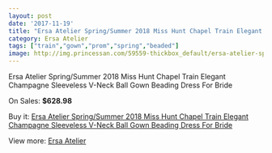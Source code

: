 ```yaml
---
layout: post
date: '2017-11-19'
title: "Ersa Atelier Spring/Summer 2018 Miss Hunt Chapel Train Elegant Champagne Sleeveless V-Neck Ball Gown Beading Dress For Bride"
category: Ersa Atelier
tags: ["train","gown","prom","spring","beaded"]
image: http://img.princessan.com/59559-thickbox_default/ersa-atelier-spring-summer-2018-miss-hunt-chapel-train-elegant-champagne-sleeveless-v-neck-ball-gown-beading-dress-for-bride.jpg
---
```

Ersa Atelier Spring/Summer 2018 Miss Hunt Chapel Train Elegant Champagne Sleeveless V-Neck Ball Gown Beading Dress For Bride

On Sales: **$628.98**
<a href="https://www.princessan.com/en/ersa-atelier/26334-ersa-atelier-spring-summer-2018-miss-hunt-chapel-train-elegant-champagne-sleeveless-v-neck-ball-gown-beading-dress-for-bride.html"><amp-img layout="responsive" width="600" height="600" src="//img.princessan.com/59559-thickbox_default/ersa-atelier-spring-summer-2018-miss-hunt-chapel-train-elegant-champagne-sleeveless-v-neck-ball-gown-beading-dress-for-bride.jpg" alt="Ersa Atelier Spring/Summer 2018 Miss Hunt Chapel Train Elegant Champagne Sleeveless V-Neck Ball Gown Beading Dress For Bride 0" /></a>
<a href="https://www.princessan.com/en/ersa-atelier/26334-ersa-atelier-spring-summer-2018-miss-hunt-chapel-train-elegant-champagne-sleeveless-v-neck-ball-gown-beading-dress-for-bride.html"><amp-img layout="responsive" width="600" height="600" src="//img.princessan.com/59562-thickbox_default/ersa-atelier-spring-summer-2018-miss-hunt-chapel-train-elegant-champagne-sleeveless-v-neck-ball-gown-beading-dress-for-bride.jpg" alt="Ersa Atelier Spring/Summer 2018 Miss Hunt Chapel Train Elegant Champagne Sleeveless V-Neck Ball Gown Beading Dress For Bride 1" /></a>
<a href="https://www.princessan.com/en/ersa-atelier/26334-ersa-atelier-spring-summer-2018-miss-hunt-chapel-train-elegant-champagne-sleeveless-v-neck-ball-gown-beading-dress-for-bride.html"><amp-img layout="responsive" width="600" height="600" src="//img.princessan.com/59561-thickbox_default/ersa-atelier-spring-summer-2018-miss-hunt-chapel-train-elegant-champagne-sleeveless-v-neck-ball-gown-beading-dress-for-bride.jpg" alt="Ersa Atelier Spring/Summer 2018 Miss Hunt Chapel Train Elegant Champagne Sleeveless V-Neck Ball Gown Beading Dress For Bride 2" /></a>
<a href="https://www.princessan.com/en/ersa-atelier/26334-ersa-atelier-spring-summer-2018-miss-hunt-chapel-train-elegant-champagne-sleeveless-v-neck-ball-gown-beading-dress-for-bride.html"><amp-img layout="responsive" width="600" height="600" src="//img.princessan.com/59560-thickbox_default/ersa-atelier-spring-summer-2018-miss-hunt-chapel-train-elegant-champagne-sleeveless-v-neck-ball-gown-beading-dress-for-bride.jpg" alt="Ersa Atelier Spring/Summer 2018 Miss Hunt Chapel Train Elegant Champagne Sleeveless V-Neck Ball Gown Beading Dress For Bride 3" /></a>

Buy it: [Ersa Atelier Spring/Summer 2018 Miss Hunt Chapel Train Elegant Champagne Sleeveless V-Neck Ball Gown Beading Dress For Bride](https://www.princessan.com/en/ersa-atelier/26334-ersa-atelier-spring-summer-2018-miss-hunt-chapel-train-elegant-champagne-sleeveless-v-neck-ball-gown-beading-dress-for-bride.html "Ersa Atelier Spring/Summer 2018 Miss Hunt Chapel Train Elegant Champagne Sleeveless V-Neck Ball Gown Beading Dress For Bride")

View more: [Ersa Atelier](https://www.princessan.com/en/246-ersa-atelier "Ersa Atelier")